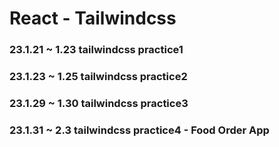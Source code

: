 # React - Tailwindcss

### 23.1.21 ~ 1.23 tailwindcss practice1

### 23.1.23 ~ 1.25 tailwindcss practice2

### 23.1.29 ~ 1.30 tailwindcss practice3

### 23.1.31 ~ 2.3 tailwindcss practice4 - Food Order App
